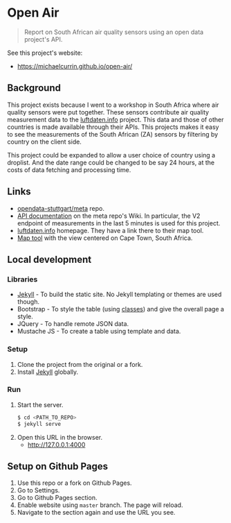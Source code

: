 # Open Air
> Report on South African air quality sensors using an open data project's API.

See this project's website:

- https://michaelcurrin.github.io/open-air/

## Background

This project exists because I went to a workshop in South Africa where air quality sensors were put together. These sensors contribute air quality measurement data to the [luftdaten.info](https://luftdaten.info) project. This data and those of other countries is made available through their APIs. This projects makes it easy to see the measurements of the South African (ZA) sensors by filtering by country on the client side.

This project could be expanded to allow a user choice of country using a droplist. And the date range could be changed to be say 24 hours, at the costs of data fetching and processing time.

## Links

- [opendata-stuttgart/meta](https://github.com/opendata-stuttgart/meta) repo.
- [API documentation](https://github.com/opendata-stuttgart/meta/wiki/EN-APIs) on the meta repo's Wiki. In particular, the V2 endpoint of measurements in the last 5 minutes is used for this project.
- [luftdaten.info](https://luftdaten.info) homepage. They have a link there to their map tool.
- [Map tool](https://deutschland.maps.luftdaten.info/#12/-33.9412/18.4803) with the view centered on Cape Town, South Africa.


## Local development

### Libraries

- [Jekyll](https://jekyllrb.com/) - To build the static site. No Jekyll templating or themes are used though.
- Bootstrap - To style the table (using [classes](https://getbootstrap.com/docs/4.3/content/tables/)) and give the overall page a style.
- JQuery - To handle remote JSON data.
- Mustache JS - To create a table using template and data.

### Setup

1. Clone the project from the original or a fork.
1. Install [Jekyll](https://jekyllrb.com/) globally.

### Run

1. Start the server.
    ```bash
    $ cd <PATH_TO_REPO>
    $ jekyll serve
    ```
1. Open this URL in the browser.
    - http://127.0.0.1:4000


## Setup on Github Pages

1. Use this repo or a fork on Github Pages.
2. Go to Settings.
3. Go to Github Pages section.
4. Enable website using `master` branch. The page will reload.
5. Navigate to the section again and use the URL you see.
